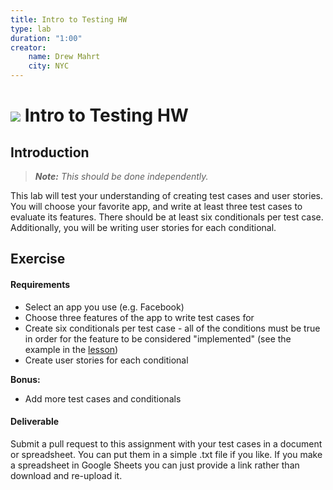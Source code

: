 ```yaml
---
title: Intro to Testing HW
type: lab
duration: "1:00"
creator:
    name: Drew Mahrt
    city: NYC
---
```


# ![](https://ga-dash.s3.amazonaws.com/production/assets/logo-9f88ae6c9c3871690e33280fcf557f33.png) Intro to Testing HW

## Introduction

> ***Note:*** _This should be done independently._

This lab will test your understanding of creating test cases and user stories. You will choose your favorite app, and write at least three test cases to evaluate its features. There should be at least six conditionals per test case. Additionally, you will be writing user stories for each conditional.

## Exercise

#### Requirements

- Select an app you use (e.g. Facebook)
- Choose three features of the app to write test cases for
- Create six conditionals per test case - all of the conditions must be true in order for the feature to be considered "implemented" (see the example in the [lesson](https://github.com/ga-adi/adi-gelato/tree/master/curriculum/04-schedule-and-supplies/week-04/baseline-materials/testing-intro-lesson))
- Create user stories for each conditional

**Bonus:**
- Add more test cases and conditionals

#### Deliverable

Submit a pull request to this assignment with your test cases in a document or spreadsheet. You can put them in a simple .txt file if you like. If you make a spreadsheet in Google Sheets you can just provide a link rather than download and re-upload it. 
